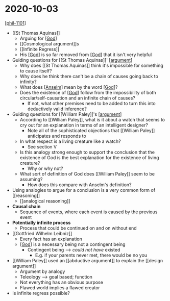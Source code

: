 # 2020-10-03

[[phil-1101]]

- [[St Thomas Aquinas]]
  - Arguing for [[God]]
  - [[Cosmological argument]]s
  - [[Infinite Regress]]
  - His [[God]] is so far removed from [[God]] that it isn't very helpful
- Guiding questions for [[St Thomas Aquinas]]' [[argument]]
  - Why does [[St Thomas Aquinas]] think it's impossible for something to cause itself?
  - Why does he think there can't be a chain of causes going back to infinity?
  - What does [[Anselm]] mean by the word [[God]]?
  - Does the existence of [[God]] follow from the impossibility of both circular/self-causation and an infinite chain of causes?
    - If not, what other premises need to be added to turn this into deductively valid inference?
- Guiding questions for [[William Paley]]'s [[argument]]
  - According to [[William Paley]], what is it about a watch that seems to cry out for an explanation in terms of an intelligent designer?
    - Note all of the sophisticated objections that [[William Paley]] anticipates and responds to
  - In what respect is a living creature like a watch?
    - See section V
  - Is this analogy strong enough to support the conclusion that the existence of God is the best explanation for the existence of living creature?
    - Why or why not?
  - What sort of definition of God does [[William Paley]] seem to be assuming?
    - How does this compare with Anselm's definition?
- Using analogies to argue for a conclusion is a very common form of [[reasoning]]
  - [[analogical reasoning]]
- **Causal chain**
  - Sequence of events, where each event is caused by the previous event
- **Potentially infinite process**
  - Process that could be continued on and on without end
- [[Gottfried Wilhelm Leibniz]]
  - Every fact has an explanation
  - [[God]] is a necessary being not a contingent being
    - Contingent being --> _could not have_ existed
      - E.g. if your parents never met, there would be no you
- [[William Paley]] used an [[abductive argument]] to explain the [[design argument]]
  - Argument by analogy
  - Teleology --> goal based; function
  - Not everything has an obvious purpose
  - Flawed world implies a flawed creator
- Is infinite regress possible?

[//begin]: # "Autogenerated link references for markdown compatibility"
[phil-1101]: phil-1101 "PHIL 1101 - Intro to Philosophy: Knowledge and Reality"
[st-thomas-aquinas]: st-thomas-aquinas "St Thomas Aquinas"
[god]: god "God"
[cosmological-argument]: cosmological-argument "Cosmological Arguments"
[infinite-regress]: infinite-regress "Infinite Regress"
[argument]: argument "Arguments"
[anselm]: anselm "Anselm"
[william-paley]: william-paley "William Paley"
[analogical-reasoning]: analogical-reasoning "Analogical Reasoning"
[gottfried-wilhelm-leibniz]: gottfried-wilhelm-leibniz "Gottfried Wilhelm Leibniz"
[abductive-argument]: abductive-argument "Abductive Argument"
[design-argument]: design-argument "Design Argument (Teleological)"
[//end]: # "Autogenerated link references"
